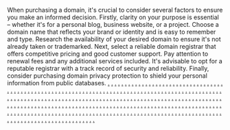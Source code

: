 When purchasing a domain, it's crucial to consider several factors to ensure you make an informed decision. Firstly, clarity on your purpose is essential – whether it's for a personal blog, business website, or a project. Choose a domain name that reflects your brand or identity and is easy to remember and type. Research the availability of your desired domain to ensure it's not already taken or trademarked. Next, select a reliable domain registrar that offers competitive pricing and good customer support. Pay attention to renewal fees and any additional services included. It's advisable to opt for a reputable registrar with a track record of security and reliability. Finally, consider purchasing domain privacy protection to shield your personal information from public databases. 
<a href="https://softscanmarketing3639.weebly.com/">.</a>
<a href="https://softscanmarketing3632.weebly.com/">.</a>
<a href="https://internetoontsfgh.weebly.com/">.</a>
<a href="https://softscanmarketing3663.weebly.com/">.</a>
<a href="https://softscanmarketing3654.weebly.com/">.</a>
<a href="https://softscanmarketing3648.weebly.com/">.</a>
<a href="https://softscanmarketing3637.weebly.com/">.</a>
<a href="https://softscanmarketing3631.weebly.com/">.</a>
<a href="https://consumermarketingtu.weebly.com/">.</a>
<a href="https://softscanmarketing3664.weebly.com/">.</a>
<a href="https://softscanmarketing3655.weebly.com/">.</a>
<a href="https://softscanmarketing3646.weebly.com/">.</a>
<a href="https://softscanmarketing3640.weebly.com/">.</a>
<a href="https://softscanmarketing3629.weebly.com/">.</a>
<a href="https://consumermarketingghj.weebly.com/">.</a>
<a href="https://searchmethodmarketing.weebly.com/">.</a>
<a href="https://strategyloadmarketinzg.weebly.com/">.</a>
<a href="https://rackfulmarketingz.weebly.com/">.</a>
<a href="https://gearscalemarketingz.weebly.com/">.</a>
<a href="https://conceptmarketingz.weebly.com/">.</a>
<a href="https://motivatemarketingtyui.weebly.com/">.</a>
<a href="https://surfacemarketingghj.weebly.com/">.</a>
<a href="https://automatemarketingrtyu.weebly.com/">.</a>
<a href="https://marketingtasticrty.weebly.com/">.</a>
<a href="https://marketingoptyu.weebly.com/">.</a>
<a href="https://surfacemarketingtyuu.weebly.com/">.</a>
<a href="https://marketingtasticfgh.weebly.com/">.</a>
<a href="https://tetedmarketingtty.weebly.com/">.</a>
<a href="https://marketingautomation1346.weebly.com/">.</a>
<a href="https://marketingautomation1337.weebly.com/">.</a>
<a href="https://onlineneticstyu.weebly.com/">.</a>
<a href="https://viralnedmarketingbot.weebly.com/">.</a>
<a href="https://informaticsscoutmarketing.weebly.com/">.</a>
<a href="https://warescaremarketingz.weebly.com/">.</a>
<a href="https://bitsmostmarketingz.weebly.com/">.</a>
<a href="https://marketingplaymarketingz.weebly.com/">.</a>
<a href="https://metriconlinefgh.weebly.com/">.</a>
<a href="https://machmarketingfgh.weebly.com/">.</a>
<a href="https://editormarketingrty.weebly.com/">.</a>
<a href="https://discoveronlinetyu.weebly.com/">.</a>
<a href="https://aemblyonlinefgh.weebly.com/">.</a>
<a href="https://pulsemarketingfgh.weebly.com/">.</a>
<a href="https://internetpadstyu.weebly.com/">.</a>
<a href="https://programmaticmarketingtyu.weebly.com/">.</a>
<a href="https://marketingadorafgh.weebly.com/">.</a>
<a href="https://freezemarketingrtyu.weebly.com/">.</a>
<a href="https://tetraonlineghj.weebly.com/">.</a>
<a href="https://industrymarketingz.weebly.com/">.</a>
<a href="https://affiliatesnapmarketing.weebly.com/">.</a>
<a href="https://prpropertiesmarketingz.weebly.com/">.</a>
<a href="https://b2bdeckmarketing.weebly.com/">.</a>
<a href="https://roboticstagsmarketingz.weebly.com/">.</a>
<a href="https://metriconlineghj.weebly.com/">.</a>
<a href="https://machmarketingghh.weebly.com/">.</a>
<a href="https://editormarketingghh.weebly.com/">.</a>
<a href="https://discoveronlinefgh.weebly.com/">.</a>
<a href="https://aemblyonlineghhj.weebly.com/">.</a>
<a href="https://pulsemarketingtyu.weebly.com/">.</a>
<a href="https://internetpadsgh.weebly.com/">.</a>
<a href="https://programmaticmarketingfgh.weebly.com/">.</a>
<a href="https://marketingadoratyu.weebly.com/">.</a>
<a href="https://reachmarketingrty.weebly.com/">.</a>
<a href="https://connectionsonlineghj.weebly.com/">.</a>
<a href="https://adcentermarketingz.weebly.com/">.</a>
<a href="https://growthstartmarketingz.weebly.com/">.</a>
<a href="https://thecyberfactorymarketingz.weebly.com/">.</a>
<a href="https://nanofitmarketingz.weebly.com/">.</a>
<a href="https://worksscalemarketingz.weebly.com/">.</a>
<a href="https://mojomarketingfgh.weebly.com/">.</a>
<a href="https://workssagamarketingsdf.weebly.com/">.</a>
<a href="https://clearbitsmarketingsss.weebly.com/">.</a>
<a href="https://softdashmarketingsssd.weebly.com/">.</a>
<a href="https://analyticsicianmarketingddas.weebly.com/">.</a>
<a href="https://softdashmarketingsssd.weebly.com/">.</a>
<a href="https://microdashmarketingss.weebly.com/">.</a>
<a href="https://advertisehivemarketingddf.weebly.com/">.</a>
<a href="https://startvirtualmarketingssd.weebly.com/">.</a>
<a href="https://roboticsfeedmarketingzz.weebly.com/">.</a>
<a href="https://pitchmarketingghj.weebly.com/">.</a>
<a href="https://fitmarketingadvertise.weebly.com/">.</a>
<a href="https://softyardmarketingz.weebly.com/">.</a>
<a href="https://waresidemarketinzg.weebly.com/">.</a>
<a href="https://advibemarketingz.weebly.com/">.</a>
<a href="https://truenibblemarketingz.weebly.com/">.</a>
<a href="https://internetoontstui.weebly.com/">.</a>
<a href="https://booststormmarketingsdks.weebly.com/">.</a>
<a href="https://netivemarketingdffd.weebly.com/">.</a>
<a href="https://searchtypemarketingsshss.weebly.com/">.</a>
<a href="https://corecodemarketingss.weebly.com/">.</a>
<a href="https://campaignfuelmarketingdd.weebly.com/">.</a>
<a href="https://semwaymarketingfsas.weebly.com/">.</a>
<a href="https://optimizehillmarketingsd.weebly.com/">.</a>
<a href="https://revenuestockmarketingzz.weebly.com/">.</a>
<a href="https://workslinemarketingss.weebly.com/">.</a>
<a href="https://marketingablebnm.weebly.com/">.</a>
<a href="https://marketingcorpmarketingadka.weebly.com/">.</a>
<a href="https://prflowmarketingssd.weebly.com/">.</a>
<a href="https://mediadeckmarketingssss.weebly.com/">.</a>
<a href="https://advertisingshackmarketingshd.weebly.com/">.</a>
<a href="https://mediadeckmarketingssss.weebly.com/">.</a>
<a href="https://viralspotmarketingsd.weebly.com/">.</a>
<a href="https://seonowmarketingasf.weebly.com/">.</a>
<a href="https://labstiltmarketingad.weebly.com/">.</a>
<a href="https://campaignsagamarketingzz.weebly.com/">.</a>
<a href="https://parleymarketingrtyb.weebly.com/">.</a>
<a href="https://waresspotmarketingadka.weebly.com/">.</a>
<a href="https://revenueworksmarketingss.weebly.com/">.</a>
<a href="https://enwaremarketingadka.weebly.com/">.</a>
<a href="https://growthcorpmarketingss.weebly.com/">.</a>
<a href="https://coredroidmarketingdad.weebly.com/">.</a>
<a href="https://vectorshackmarketingsssdd.weebly.com/">.</a>
<a href="https://semplaymarketingsd.weebly.com/">.</a>
<a href="https://gearstoremarketingzzz.weebly.com/">.</a>
<a href="https://adssafermarketingddf.weebly.com/">.</a>
<a href="https://softscanmarketing7956s.weebly.com/">.</a>
<a href="https://softscanmarketing7948s.weebly.com/">.</a>
<a href="https://softscanmarketing7939s.weebly.com/">.</a>
<a href="https://softscanmarketing7932s.weebly.com/">.</a>
<a href="https://softscanmarketing7924s.weebly.com/">.</a>
<a href="https://softscanmarketing7916s.weebly.com/">.</a>
<a href="https://softscanmarketing7908s.weebly.com/">.</a>
<a href="https://softscanmarketing7898s.weebly.com/">.</a>
<a href="https://softscanmarketing7892s.weebly.com/">.</a>
<a href="https://softscanmarketing7885s.weebly.com/">.</a>
<a href="https://softscanmarketing7958s.weebly.com/">.</a>
<a href="https://softscanmarketing7950s.weebly.com/">.</a>
<a href="https://softscanmarketing7941s.weebly.com/">.</a>
<a href="https://softscanmarketing7934s.weebly.com/">.</a>
<a href="https://softscanmarketing7926s.weebly.com/">.</a>
<a href="https://softscanmarketing7918s.weebly.com/">.</a>
<a href="https://softscanmarketing7910s.weebly.com/">.</a>
<a href="https://softscanmarketing7900s.weebly.com/">.</a>
<a href="https://softscanmarketing7894s.weebly.com/">.</a>
<a href="https://softscanmarketing7883s.weebly.com/">.</a>
<a href="https://softscanmarketing7957s.weebly.com/">.</a>
<a href="https://softscanmarketing7949s.weebly.com/">.</a>
<a href="https://softscanmarketing7940s.weebly.com/">.</a>
<a href="https://softscanmarketing7933s.weebly.com/">.</a>
<a href="https://softscanmarketing7925s.weebly.com/">.</a>
<a href="https://softscanmarketing7917s.weebly.com/">.</a>
<a href="https://softscanmarketing7909s.weebly.com/">.</a>
<a href="https://softscanmarketing7899s.weebly.com/">.</a>
<a href="https://softscanmarketing7895s.weebly.com/">.</a>
<a href="https://softscanmarketing7884s.weebly.com/">.</a>
<a href="https://softscanmarketing7959s.weebly.com/">.</a>
<a href="https://softscanmarketing7951s.weebly.com/">.</a>
<a href="https://softscanmarketing7942s.weebly.com/">.</a>
<a href="https://softscanmarketing7935s.weebly.com/">.</a>
<a href="https://softscanmarketing7927s.weebly.com/">.</a>
<a href="https://softscanmarketing7919s.weebly.com/">.</a>
<a href="https://softscanmarketing791s.weebly.com/">.</a>
<a href="https://softscanmarketing7901s.weebly.com/">.</a>
<a href="https://softscanmarketing7891s.weebly.com/">.</a>
<a href="https://softscanmarketing7886s.weebly.com/">.</a>
<a href="https://softscanmarketing8032s.weebly.com/">.</a>
<a href="https://softscanmarketing8025s.weebly.com/">.</a>
<a href="https://softscanmarketing8016s.weebly.com/">.</a>
<a href="https://softscanmarketing8008s.weebly.com/">.</a>
<a href="https://softscanmarketing8000s.weebly.com/">.</a>
<a href="https://softscanmarketing7992s.weebly.com/">.</a>
<a href="https://softscanmarketing7984s.weebly.com/">.</a>
<a href="https://softscanmarketing7976s.weebly.com/">.</a>
<a href="https://softscanmarketing7968s.weebly.com/">.</a>
<a href="https://softscanmarketing7960s.weebly.com/">.</a>
<a href="https://softscanmarketing8034s.weebly.com/">.</a>
<a href="https://softscanmarketing8026s.weebly.com/">.</a>
<a href="https://softscanmarketing8018s.weebly.com/">.</a>
<a href="https://softscanmarketing8010s.weebly.com/">.</a>
<a href="https://softscanmarketing8002s.weebly.com/">.</a>
<a href="https://softscanmarketing7994s.weebly.com/">.</a>
<a href="https://softscanmarketing7986s.weebly.com/">.</a>
<a href="https://softscanmarketing7978s.weebly.com/">.</a>
<a href="https://softscanmarketing7970s.weebly.com/">.</a>
<a href="https://softscanmarketing7962s.weebly.com/">.</a>
<a href="https://softscanmarketing8033s.weebly.com/">.</a>
<a href="https://softscanmarketing8024s.weebly.com/">.</a>
<a href="https://softscanmarketing8017s.weebly.com/">.</a>
<a href="https://softscanmarketing8009s.weebly.com/">.</a>
<a href="https://softscanmarketing8001s.weebly.com/">.</a>
<a href="https://softscanmarketing7993s.weebly.com/">.</a>
<a href="https://softscanmarketing7985s.weebly.com/">.</a>
<a href="https://softscanmarketing7977s.weebly.com/">.</a>
<a href="https://softscanmarketing7969s.weebly.com/">.</a>
<a href="https://softscanmarketing7961s.weebly.com/">.</a>
<a href="https://softscanmarketing8035s.weebly.com/">.</a>
<a href="https://softscanmarketing8029s.weebly.com/">.</a>
<a href="https://softscanmarketing8019s.weebly.com/">.</a>
<a href="https://softscanmarketing8011s.weebly.com/">.</a>
<a href="https://softscanmarketing8003s.weebly.com/">.</a>
<a href="https://softscanmarketing7995s.weebly.com/">.</a>
<a href="https://softscanmarketing7991s.weebly.com/">.</a>
<a href="https://softscanmarketing7979s.weebly.com/">.</a>
<a href="https://softscanmarketing7971s.weebly.com/">.</a>
<a href="https://softscanmarketing7963s.weebly.com/">.</a>
<a href="https://softscanmarketing8036s.weebly.com/">.</a>
<a href="https://softscanmarketing8027s.weebly.com/">.</a>
<a href="https://softscanmarketing8020s.weebly.com/">.</a>
<a href="https://softscanmarketing8012s.weebly.com/">.</a>
<a href="https://softscanmarketing8004s.weebly.com/">.</a>
<a href="https://softscanmarketing7996s.weebly.com/">.</a>
<a href="https://softscanmarketing7987s.weebly.com/">.</a>
<a href="https://softscanmarketing7980s.weebly.com/">.</a>
<a href="https://softscanmarketing7972s.weebly.com/">.</a>
<a href="https://softscanmarketing7964s.weebly.com/">.</a>
<a href="https://softscanmarketing8038s.weebly.com/">.</a>
<a href="https://softscanmarketing8028s.weebly.com/">.</a>
<a href="https://softscanmarketing8022s.weebly.com/">.</a>
<a href="https://softscanmarketing8014s.weebly.com/">.</a>
<a href="https://softscanmarketing8006s.weebly.com/">.</a>
<a href="https://softscanmarketing7998s.weebly.com/">.</a>
<a href="https://softscanmarketing7989s.weebly.com/">.</a>
<a href="https://softscanmarketing7982s.weebly.com/">.</a>
<a href="https://softscanmarketing7974s.weebly.com/">.</a>
<a href="https://softscanmarketing7966s.weebly.com/">.</a>
<a href="https://softscanmarketing8037s.weebly.com/">.</a>
<a href="https://softscanmarketing8030s.weebly.com/">.</a>
<a href="https://softscanmarketing8021s.weebly.com/">.</a>
<a href="https://softscanmarketing8013s.weebly.com/">.</a>
<a href="https://softscanmarketing8005s.weebly.com/">.</a>
<a href="https://softscanmarketing7997s.weebly.com/">.</a>
<a href="https://softscanmarketing7988s.weebly.com/">.</a>
<a href="https://softscanmarketing7981s.weebly.com/">.</a>
<a href="https://softscanmarketing7973s.weebly.com/">.</a>
<a href="https://softscanmarketing7965s.weebly.com/">.</a>
<a href="https://softscanmarketing8039s.weebly.com/">.</a>
<a href="https://softscanmarketing8031s.weebly.com/">.</a>
<a href="https://softscanmarketing8023s.weebly.com/">.</a>
<a href="https://softscanmarketing8015s.weebly.com/">.</a>
<a href="https://softscanmarketing8007s.weebly.com/">.</a>
<a href="https://softscanmarketing7999s.weebly.com/">.</a>
<a href="https://softscanmarketing7990s.weebly.com/">.</a>
<a href="https://softscanmarketing7983s.weebly.com/">.</a>
<a href="https://softscanmarketing7975s.weebly.com/">.</a>
<a href="https://softscanmarketing7967s.weebly.com/">.</a>
<a href="https://softscanmarketing8115s.weebly.com/">.</a>
<a href="https://softscanmarketing8104s.weebly.com/">.</a>
<a href="https://softscanmarketing8096s.weebly.com/">.</a>
<a href="https://softscanmarketing8088s.weebly.com/">.</a>
<a href="https://softscanmarketing8080s.weebly.com/">.</a>
<a href="https://softscanmarketing8079s.weebly.com/">.</a>
<a href="https://softscanmarketing8064s.weebly.com/">.</a>
<a href="https://softscanmarketing8048s.weebly.com/">.</a>
<a href="https://softscanmarketing8040s.weebly.com/">.</a>
<a href="https://softscanmarketing8056s.weebly.com/">.</a>
<a href="https://softscanmarketing8114s.weebly.com/">.</a>
<a href="https://softscanmarketing8106s.weebly.com/">.</a>
<a href="https://softscanmarketing8097s.weebly.com/">.</a>
<a href="https://softscanmarketing8090s.weebly.com/">.</a>
<a href="https://softscanmarketing8082s.weebly.com/">.</a>
<a href="https://softscanmarketing8073s.weebly.com/">.</a>
<a href="https://softscanmarketing8066s.weebly.com/">.</a>
<a href="https://softscanmarketing8050s.weebly.com/">.</a>
<a href="https://softscanmarketing8043s.weebly.com/">.</a>
<a href="https://softscanmarketing8058s.weebly.com/">.</a>
<a href="https://softscanmarketing8112s.weebly.com/">.</a>
<a href="https://softscanmarketing8105s.weebly.com/">.</a>
<a href="https://softscanmarketing8100s.weebly.com/">.</a>
<a href="https://softscanmarketing8089s.weebly.com/">.</a>
<a href="https://softscanmarketing8081s.weebly.com/">.</a>
<a href="https://softscanmarketing8072s.weebly.com/">.</a>
<a href="https://softscanmarketing8065s.weebly.com/">.</a>
<a href="https://softscanmarketing8049s.weebly.com/">.</a>
<a href="https://softscanmarketing8041s.weebly.com/">.</a>
<a href="https://softscanmarketing8057s.weebly.com/">.</a>
<a href="https://softscanmarketing8113s.weebly.com/">.</a>
<a href="https://softscanmarketing8107s.weebly.com/">.</a>
<a href="https://softscanmarketing8098s.weebly.com/">.</a>
<a href="https://softscanmarketing8091s.weebly.com/">.</a>
<a href="https://softscanmarketing8083s.weebly.com/">.</a>
<a href="https://softscanmarketing8074s.weebly.com/">.</a>
<a href="https://softscanmarketing8067s.weebly.com/">.</a>
<a href="https://softscanmarketing8051s.weebly.com/">.</a>
<a href="https://softscanmarketing8042s.weebly.com/">.</a>
<a href="https://softscanmarketing8059s.weebly.com/">.</a>
<a href="https://softscanmarketing8116s.weebly.com/">.</a>
<a href="https://softscanmarketing8108s.weebly.com/">.</a>
<a href="https://softscanmarketing8099s.weebly.com/">.</a>
<a href="https://softscanmarketing8092s.weebly.com/">.</a>
<a href="https://softscanmarketing8084s.weebly.com/">.</a>
<a href="https://softscanmarketing8075s.weebly.com/">.</a>
<a href="https://softscanmarketing8068s.weebly.com/">.</a>
<a href="https://softscanmarketing8052s.weebly.com/">.</a>
<a href="https://softscanmarketing8044s.weebly.com/">.</a>
<a href="https://softscanmarketing8060s.weebly.com/">.</a>
<a href="https://softscanmarketing8118s.weebly.com/">.</a>
<a href="https://softscanmarketing8110s.weebly.com/">.</a>
<a href="https://softscanmarketing8102s.weebly.com/">.</a>
<a href="https://softscanmarketing8094s.weebly.com/">.</a>
<a href="https://softscanmarketing8086s.weebly.com/">.</a>
<a href="https://softscanmarketing8077s.weebly.com/">.</a>
<a href="https://softscanmarketing8070s.weebly.com/">.</a>
<a href="https://softscanmarketing8054s.weebly.com/">.</a>
<a href="https://softscanmarketing8046s.weebly.com/">.</a>
<a href="https://softscanmarketing8062s.weebly.com/">.</a>
<a href="https://softscanmarketing8117s.weebly.com/">.</a>
<a href="https://softscanmarketing810s9.weebly.com/">.</a>
<a href="https://softscanmarketing8101s.weebly.com/">.</a>
<a href="https://softscanmarketing8093s.weebly.com/">.</a>
<a href="https://softscanmarketing8085s.weebly.com/">.</a>
<a href="https://softscanmarketing8076s.weebly.com/">.</a>
<a href="https://softscanmarketing8069s.weebly.com/">.</a>
<a href="https://softscanmarketing8053s.weebly.com/">.</a>
<a href="https://softscanmarketing8045s.weebly.com/">.</a>
<a href="https://softscanmarketing8061s.weebly.com/">.</a>
<a href="https://softscanmarketing8119s.weebly.com/">.</a>
<a href="https://softscanmarketing8111s.weebly.com/">.</a>
<a href="https://softscanmarketing810s.weebly.com/">.</a>
<a href="https://softscanmarketing8095s.weebly.com/">.</a>
<a href="https://softscanmarketing8087s.weebly.com/">.</a>
<a href="https://softscanmarketing8078s.weebly.com/">.</a>
<a href="https://softscanmarketing8071s.weebly.com/">.</a>
<a href="https://softscanmarketing8055s.weebly.com/">.</a>
